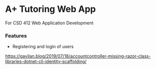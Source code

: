 ﻿A+ Tutoring Web App
====================
For CSD 412 Web Application Development

<h3>Features</h3>
<ul>
	<li>Registering and login of users</li>
</ul>

https://gavilan.blog/2019/07/18/accountcontroller-missing-razor-class-libraries-dotnet-cli-identity-scaffolding/